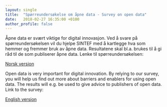 ```yaml
---
layout: single
title:  "Spørreundersøkelse om åpne data - Survey on open data"
date:   2018-02-27 16:35:00 +0100
author_profile: false
---
```

Åpne data er svært viktige for digital innovasjon. Ved å svare på spørreundersøkelsen vil du hjelpe SINTEF med å kartlegge hva som hemmer og fremmer bruk av åpne data. Resultatene skal bl.a. brukes til å gi råd til de som publiserer åpne data. 
Lenke til spørreundersøkelsen:

[Norsk version](https://docs.google.com/forms/d/e/1FAIpQLSdWjJZ19FL8zNeLX3f1Qg7tCLU7vGRRMzq1-2nkYSuq7Rhbuw/viewform?usp=send_form)


Open data is very important for digital innovation. By relying to our survey, you will help us find out more about barriers and enablers for using open data.
The results will e.g. be used to give advice to publishers of open data.
Link to the survey:

[English version](https://docs.google.com/forms/d/e/1FAIpQLScdu4eOxbD3OsO7simOgFYOgFrm5afQ6o8fN-sDK41q72dQ_w/viewform?usp=send_form)
